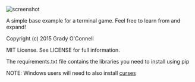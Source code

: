 ![screenshot](http://i.imgur.com/jAU3JK7l.png)

A simple base example for a terminal game. Feel free to learn from and expand!

Copyright (c) 2015 Grady O'Connell

MIT License. See LICENSE for full information.

The requirements.txt file contains the libraries you need to install using pip

NOTE: Windows users will need to also install [curses](http://www.lfd.uci.edu/~gohlke/pythonlibs/vu4hx7yr/curses-2.2-cp27-none-win32.whl)

